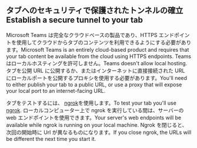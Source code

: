 ## <a name="establish-a-secure-tunnel-to-your-tab"></a><span data-ttu-id="dc43a-101">タブへのセキュリティで保護されたトンネルの確立</span><span class="sxs-lookup"><span data-stu-id="dc43a-101">Establish a secure tunnel to your tab</span></span>

<span data-ttu-id="dc43a-102">Microsoft Teams は完全なクラウドベースの製品であり、HTTPS エンドポイントを使用してクラウドからタブのコンテンツを利用できるようにする必要があります。</span><span class="sxs-lookup"><span data-stu-id="dc43a-102">Microsoft Teams is an entirely cloud-based product and requires that your tab content be available from the cloud using HTTPS endpoints.</span></span> <span data-ttu-id="dc43a-103">Teams はローカルホスティングを許可しません。</span><span class="sxs-lookup"><span data-stu-id="dc43a-103">Teams doesn't allow local hosting.</span></span> <span data-ttu-id="dc43a-104">タブを公開 URL に公開するか、またはインターネットに直接接続された URL にローカルポートを公開するプロキシを使用する必要があります。</span><span class="sxs-lookup"><span data-stu-id="dc43a-104">You'll need to either publish your tab to a public URL, or use a proxy that will expose your local port to an internet-facing URL.</span></span>

<span data-ttu-id="dc43a-105">タブをテストするには、 [ngrok](https://ngrok.com/docs)を使用します。</span><span class="sxs-lookup"><span data-stu-id="dc43a-105">To test your tab you'll use [ngrok](https://ngrok.com/docs).</span></span> <span data-ttu-id="dc43a-106">ローカルコンピューター上で ngrok を実行している間は、サーバーの web エンドポイントを使用できます。</span><span class="sxs-lookup"><span data-stu-id="dc43a-106">Your server's web endpoints will be available while ngrok is running on your local machine.</span></span> <span data-ttu-id="dc43a-107">Ngrok を閉じると、次回の開始時に Url が異なるものになります。</span><span class="sxs-lookup"><span data-stu-id="dc43a-107">If you close ngrok, the URLs will be different the next time you start it.</span></span>